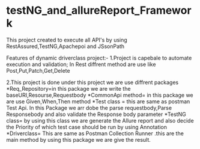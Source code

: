 # testNG_and_allureReport_Framework

This project created to execute all API's by using RestAssured,TestNG,Apachepoi and JSsonPath

Features of dynamic driverclass project:-
 1.Project is capebale to automate execution and validation; In Rest diffrent method are use like Post,Put,Patch,Get,Delete

2.This project is done under this project we are use diffrent packages 
 *Req_Repository=in this package we are write the baseURI,Resourse,Requestbody
 *CommonApi method= in this package we are use Given,When,Then method 
 *Test class = this are same as postman Test Api. In this Package we arr dobe the parse requestbody,Parse Responsebody and also validate the Response body parameter
 *TestNG class= by using this class we are generate the Allure report and also decide the Priority of which test case should be run by using Annotation
 *Driverclass= This are same as Postman Collection Runner .this are the main method by using this package we are give the result.
